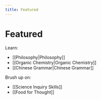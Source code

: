 ```yaml
---
title: Featured
---
```

# Featured
Learn:
- [[Philosophy|Philosophy]]
- [[Organic Chemistry|Organic Chemistry]]
- [[Chinese Grammar|Chinese Grammar]]

Brush up on:
- [[Science Inquiry Skills]]
- [[Food for Thought]]